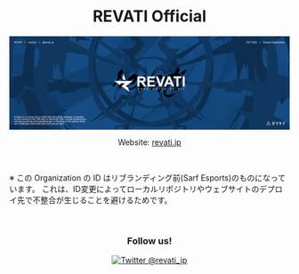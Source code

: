 <h1 align="center">REVATI Official</h1>

<img src="../assets/images/header.png" alt="REVATI" align="center" />

<p align="center">Website: <a href="https://revati.jp" align="center">revati.jp</a></p>

<br />

※ この Organization の ID はリブランディング前(Sarf Esports)のものになっています。
これは、ID変更によってローカルリポジトリやウェブサイトのデプロイ先で不整合が生じることを避けるためです。

<br />

<h3 align="center">Follow us!</h3>

<p align="center">
<a href="https://twitter.com/revati_jp"><img src="https://img.shields.io/twitter/follow/revati_jp?label=Twitter%20%40revati_jp&style=social" alt="Twitter @revati_jp" /></a>
</p>